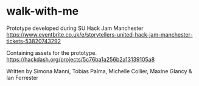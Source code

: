 # walk-with-me

Prototype developed during SU Hack Jam Manchester
https://www.eventbrite.co.uk/e/storytellers-united-hack-jam-manchester-tickets-53820743292

Containing assets for the prototype.
https://hackdash.org/projects/5c76ba1a256b2a13139105a8

Written by Simona Manni, Tobias Palma, Michelle Collier, Maxine Glancy & Ian Forrester
